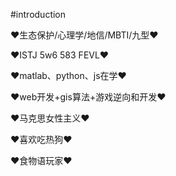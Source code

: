 #introduction

❤生态保护/心理学/地信/MBTI/九型❤

❤ISTJ 5w6 583 FEVL❤

❤matlab、python、js在学❤

❤web开发+gis算法+游戏逆向和开发❤

❤马克思女性主义❤

❤喜欢吃热狗❤

❤食物语玩家❤
